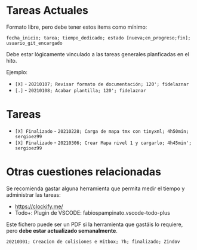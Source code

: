 # Tareas Actuales
Formato libre, pero debe tener estos items como mínimo:

`fecha_inicio; tarea; tiempo_dedicado; estado [nueva;en_progreso;fin]; usuario_git_encargado`

Debe estar lógicamente vinculado a las tareas generales planficadas en el hito.

Ejemplo:

* `[X]` - `20210107; Revisar formato de documentación; 120'; fidelaznar`
* `[.]` - `20210108; Acabar plantilla; 120'; fidelaznar`

# Tareas 

* `[X] Finalizado` - `20210228; Carga de mapa tmx con tinyxml; 4h50min; sergioez99`
* `[X] Finalizado` - `20210306; Crear Mapa nivel 1 y cargarlo; 4h45min'; sergioez99`

# Otras cuestiones relacionadas
Se recomienda gastar alguna herramienta que permita medir el tiempo y administrar las tareas:

* https://clockify.me/
* Todo+: Plugin de VSCODE: fabiospampinato.vscode-todo-plus

Este fichero puede ser un PDF si la herramienta que gastáis lo requiere, pero **debe estar actualizado semanalmente**.

`20210301; Creacion de colisiones e Hitbox; 7h; finalizado; Zindov`